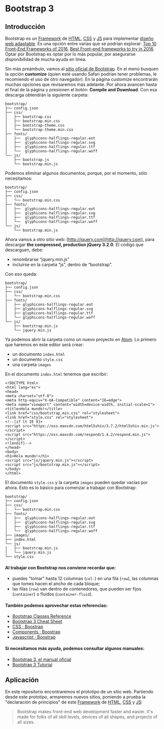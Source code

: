 # Bootstrap 3

## Introducción

Bootstrap es un [Framework](https://es.wikipedia.org/wiki/Framework) de [HTML](https://developer.mozilla.org/es/docs/Glossary/HTML), [CSS](https://developer.mozilla.org/es/docs/Glossary/CSS) y [JS](https://developer.mozilla.org/es/docs/Glossary/JavaScript) para implementar [diseño web adaptable](https://es.wikipedia.org/wiki/Dise%C3%B1o_web_adaptable). Es una opción entre varias que se podrían explorar: [Top 10 Front-End Frameworks of 2016](https://www.keycdn.com/blog/front-end-frameworks/), [Best Front-end frameworks to try in 2016](https://hashnode.com/post/best-front-end-frameworks-to-try-in-2016-cin1unmcn00tvrb535out1y08). Optar por Bootstrap es optar por lo más popular, por asegurarse disponibilidad de mucha ayuda en línea.

Sin más preámbulo, vamos al [sitio oficial de Bootstrap](http://getbootstrap.com). En el menú busquen la opción **customize** (quien esté usando Safari podrían tener problemas, le recomiendo el uso de otro navegador). En la página customize encontrarán muchas opciones que revisaremos más adelante. Por ahora avancen hasta el final de la página y presionen el botón: **Compile and Download**. Con esa descarga obtendrán la siguiente carpeta:

```
bootstrap/
├── config.json
├── css/
│   ├── bootstrap.css
│   ├── bootstrap.min.css
│   ├── bootstrap-theme.css
│   └── bootstrap-theme.min.css
├── fonts/
│   ├──  glyphicons-halflings-regular.eot
│   ├──  glyphicons-halflings-regular.svg
│   ├──  glyphicons-halflings-regular.ttf
│   └──  glyphicons-halflings-regular.woff
└── js/
    ├── bootstrap.js
    └── bootstrap.min.js
```

Podemos eliminar algunos documentos, porque, por el momento, sólo necesitamos: 

```
bootstrap/
├── config.json
├── css/
│   └── bootstrap.min.css
├── fonts/
│   ├──  glyphicons-halflings-regular.eot
│   ├──  glyphicons-halflings-regular.svg
│   ├──  glyphicons-halflings-regular.ttf
│   └──  glyphicons-halflings-regular.woff
└── js/
    └── bootstrap.min.js
```

Ahora vamos a otro sitio web: [http://jquery.com](http://jquery.com), para descargar **the compressed, production jQuery 3.2.0**. El código que descarguen, debe:

- renombrarse “jquery.min.js”
- incluirse en la carpeta “js”, dentro de “bootstrap”. 

Con eso queda:

```
bootstrap/
├── config.json
├── css/
|   └── bootstrap.min.css
├── fonts/
|   ├── glyphicons-halflings-regular.eot
│   ├── glyphicons-halflings-regular.svg
│   ├── glyphicons-halflings-regular.ttf
│   └── glyphicons-halflings-regular.woff
└── js/
    ├── bootstrap.min.js
    └── jquery.min.js
```

Ya podemos abrir la carpeta como un nuevo proyecto en [Atom](https://atom.io/). Lo primero que haremos en este editor será crear:

- un documento `index.html`
- un documento `style.css`
- una carpeta `images`

En el documento `index.html` tenemos que escribir: 

```
<!DOCTYPE html>
<html lang="es">
<head>
<meta charset="utf-8">
<meta http-equiv="X-UA-Compatible" content="IE=edge">
<meta name="viewport" content="width=device-width, initial-scale=1">
<title>Hola mundo!</title>
<link href="css/bootstrap.min.css" rel="stylesheet">
<link href="style.css" rel="stylesheet">
<!--[if lt IE 9]>
<script src="https://oss.maxcdn.com/html5shiv/3.7.2/html5shiv.min.js"></script>
<script src="https://oss.maxcdn.com/respond/1.4.2/respond.min.js"></script>
<![endif]-->
</head>
<body>
<h1>Hola mundo!</h1>
<script src="js/jquery.min.js"></script>
<script src="js/bootstrap.min.js"></script>
</body>
</html>
```

El documento `style.css` y la carpeta `images` pueden quedar vacías por ahora. Esto es lo básico para comenzar a trabajar con Bootstrap:

```
bootstrap/
├── config.json
├── css/
|   └── bootstrap.min.css
├── fonts/
|   ├──  glyphicons-halflings-regular.eot
│   ├──  glyphicons-halflings-regular.svg
│   ├──  glyphicons-halflings-regular.ttf
│   └──  glyphicons-halflings-regular.woff
├── images/
├── index.html
└── js/
│   ├── bootstrap.min.js
│   └── jquery.min.js
└── style.css
```

#### Al trabajar con Bootstrap nos conviene recordar que: 

- puedes "tomar" hasta 12 columnas (`col-`) en una fila (`row`), las columnas que tomes hacen el ancho de cada bloque;
- las filas (`row`) van dentro de contenedores, que pueden ser fijos (`container`) o fluidos (`container-fluid`).

#### También podemos aprovechar estas referencias:

- [Bootstrap Classes Reference](https://www.w3schools.com/bootstrap/bootstrap_ref_all_classes.asp)
- [Bootstrap 3 Cheat Sheet](https://www.cheatography.com/masonjo/cheat-sheets/bootstrap/)
- [CSS · Boostrap](http://getbootstrap.com/css/)
- [Components · Boostrap](http://getbootstrap.com/components/)
- [Javascript · Boostrap](http://getbootstrap.com/javascript/)

#### Si necesitamos más ayuda, podemos consultar algunos manuales:

- [Bootstrap 3, el manual oficial](https://librosweb.es/libro/bootstrap_3/)
- [Bootstrap 3 Tutorial](https://www.w3schools.com/bootstrap/)

## Aplicación

En este repositorio encontraremos el prototipo de un sitio web. Partiendo desde este prototipo, armaremos nuevos sitios,  poniendo a prueba la "declaración de principios" de este [Framework](https://es.wikipedia.org/wiki/Framework) de [HTML](https://developer.mozilla.org/es/docs/Glossary/HTML), [CSS](https://developer.mozilla.org/es/docs/Glossary/CSS) y [JS](https://developer.mozilla.org/es/docs/Glossary/JavaScript):

> Bootstrap makes front-end web development faster and easier. It's made for folks of all skill levels, devices of all shapes, and projects of all sizes.
